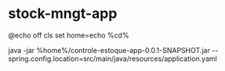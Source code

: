 # stock-mngt-app

@echo off
cls
set home=echo %cd%

java -jar %home%/controle-estoque-app-0.0.1-SNAPSHOT.jar --spring.config.location=src/main/java/resources/application.yaml